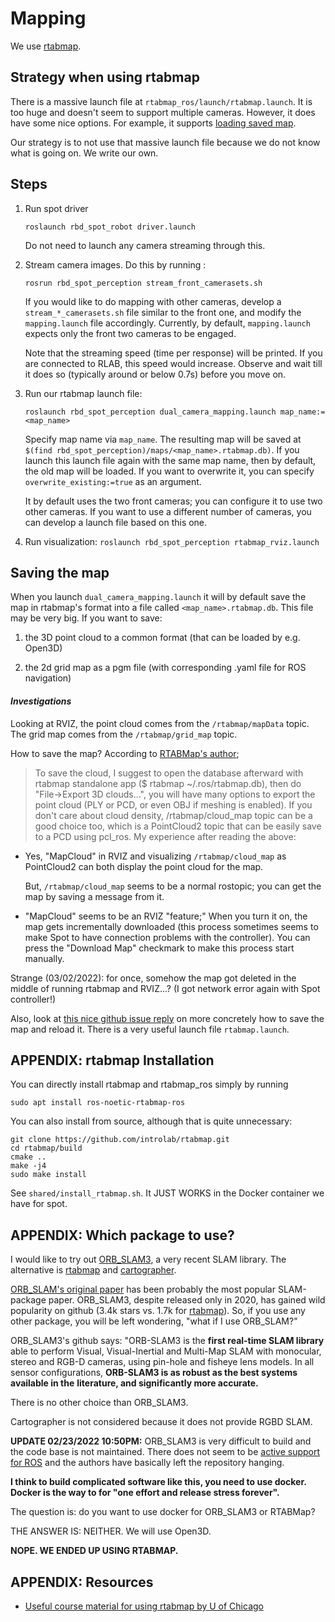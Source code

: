 # Mapping

We use [rtabmap](http://introlab.github.io/rtabmap/).

## Strategy when using rtabmap
There is a massive launch file at `rtabmap_ros/launch/rtabmap.launch`.
It is too huge and doesn't seem to support multiple cameras.
However, it does have some nice options. For example,
it supports [loading saved map]((https://github.com/introlab/rtabmap_ros/issues/228#issuecomment-376218928)).

Our strategy is to not use that massive launch file because we
do not know what is going on. We write our own.


## Steps

1. Run spot driver
   ```
   roslaunch rbd_spot_robot driver.launch
   ```

   Do not need to launch any camera streaming through this.

2. Stream camera images. Do this by running :
   ```
   rosrun rbd_spot_perception stream_front_camerasets.sh
   ```

   If you would like to do mapping with other cameras,
   develop a `stream_*_camerasets.sh` file similar to
   the front one, and modify the `mapping.launch` file
   accordingly. Currently, by default, `mapping.launch`
   expects only the front two cameras to be engaged.

   Note that the streaming speed (time per response) will
   be printed. If you are connected to RLAB, this speed
   would increase. Observe and wait till it does so
   (typically around or below 0.7s) before you move on.

3. Run our rtabmap launch file:
   ```
   roslaunch rbd_spot_perception dual_camera_mapping.launch map_name:=<map_name>
   ```
   Specify map name via `map_name`. The resulting map
   will be saved at `$(find rbd_spot_perception)/maps/<map_name>.rtabmap.db)`.
   If you launch this launch file again with the same map name,
   then by default, the old map will be loaded. If you want to
   overwrite it, you can specify `overwrite_existing:=true`
   as an argument.

   It by default uses the two front cameras; you can
   configure it to use two other cameras. If you
   want to use a different number of cameras, you
   can develop a launch file based on this one.


4. Run visualization: `roslaunch rbd_spot_perception rtabmap_rviz.launch`


## Saving the map

When you launch `dual_camera_mapping.launch` it will by default save
the map in rtabmap's format into a file called `<map_name>.rtabmap.db`.
This file may be very big. If you want to save:

1. the 3D point cloud to a common format (that can be loaded by e.g. Open3D)

2. the 2d grid map as a pgm file (with corresponding .yaml file for ROS navigation)


#### _Investigations_
Looking at RVIZ, the point cloud comes from the `/rtabmap/mapData` topic.
The grid map comes from the `/rtabmap/grid_map` topic.

How to save the map? According to [RTABMap's author](https://github.com/introlab/rtabmap_ros/issues/215#issuecomment-357742873);
>To save the cloud, I suggest to open the database afterward with rtabmap
>standalone app ($ rtabmap ~/.ros/rtabmap.db), then do "File->Export 3D
>clouds...", you will have many options to export the point cloud (PLY or PCD,
>or even OBJ if meshing is enabled). If you don't care about cloud density,
>/rtabmap/cloud_map topic can be a good choice too, which is a PointCloud2 topic
>that can be easily save to a PCD using pcl_ros.
My experience after reading the above:
- Yes, "MapCloud" in RVIZ and visualizing `/rtabmap/cloud_map` as PointCloud2
  can both display the point cloud for the map.

  But, `/rtabmap/cloud_map` seems to be a normal rostopic; you can get
  the map by saving a message from it.

- "MapCloud" seems to be an RVIZ "feature;" When you turn it on, the map
  gets incrementally downloaded (this process sometimes seems to make Spot to
  have connection problems with the controller). You can press the "Download Map"
  checkmark to make this process start manually.

Strange (03/02/2022): for once, somehow the map got deleted in the middle of running
rtabmap and RVIZ...? (I got network error again with Spot controller!)

Also, look at [this nice github issue reply](https://github.com/introlab/rtabmap_ros/issues/228#issuecomment-376218928)
on more concretely how to save the map and reload it. There is a very useful
launch file `rtabmap.launch`.




## APPENDIX: rtabmap Installation

You can directly install rtabmap and rtabmap_ros simply by running
```
sudo apt install ros-noetic-rtabmap-ros
```
You can also install from source, although that is quite unnecessary:
```
git clone https://github.com/introlab/rtabmap.git
cd rtabmap/build
cmake ..
make -j4
sudo make install
```
See `shared/install_rtabmap.sh`. It JUST WORKS in the Docker container we have for spot.


## APPENDIX: Which package to use?

 I would like to try out [ORB_SLAM3](https://github.com/UZ-SLAMLab/ORB_SLAM3),
 a very recent SLAM library. The alternative is [rtabmap](https://github.com/introlab/rtabmap)
 and [cartographer](https://google-cartographer.readthedocs.io/en/latest/).

[ORB_SLAM's original paper](https://ieeexplore.ieee.org/stamp/stamp.jsp?arnumber=7219438) has been probably the most popular
SLAM-package paper. ORB_SLAM3, despite released only in 2020, has
gained wild popularity on github (3.4k stars vs. 1.7k for [rtabmap](https://github.com/introlab/rtabmap)).
So, if you use any other package, you will be left wondering,
"what if I use ORB_SLAM?"

ORB_SLAM3's github says: "ORB-SLAM3 is the **first real-time SLAM library** able to
perform Visual, Visual-Inertial and Multi-Map SLAM with monocular, stereo and
RGB-D cameras, using pin-hole and fisheye lens models. In all sensor
configurations, **ORB-SLAM3 is as robust as the best systems available in the**
**literature, and significantly more accurate.**

There is no other choice than ORB_SLAM3.

Cartographer is not considered because it does not provide RGBD SLAM.

**UPDATE 02/23/2022 10:50PM:** ORB_SLAM3 is very difficult to build and the code base is not maintained.
There does not seem to be [active support for ROS](https://github.com/UZ-SLAMLab/ORB_SLAM3/issues/480)
and the authors have basically left the repository hanging.

**I think to build complicated software like this, you need to use docker. Docker is the way to for "one effort and release stress forever".**

The question is: do you want to use docker for ORB_SLAM3 or RTABMap?

THE ANSWER IS: NEITHER. We will use Open3D.

**NOPE. WE ENDED UP USING RTABMAP.**


## APPENDIX: Resources

* [Useful course material for using rtabmap by U of Chicago](http://people.cs.uchicago.edu/~aachien/Teaching/CS234-W17/CourseMaterials/Lab4.pdf)
